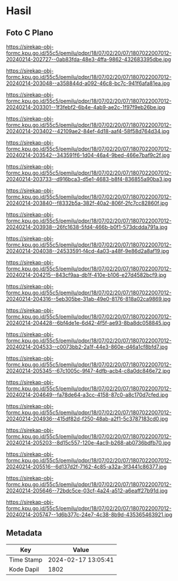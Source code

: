 # Hasil

## Foto C Plano

https://sirekap-obj-formc.kpu.go.id/55c5/pemilu/pdpr/18/07/02/20/07/1807022007012-20240214-202727--0ab83fda-48e3-4ffa-9862-432683395dbe.jpg

https://sirekap-obj-formc.kpu.go.id/55c5/pemilu/pdpr/18/07/02/20/07/1807022007012-20240214-203048--a358844d-a092-46c8-bc7c-941f6afa81ea.jpg

https://sirekap-obj-formc.kpu.go.id/55c5/pemilu/pdpr/18/07/02/20/07/1807022007012-20240214-203301--1f3febf2-6b4e-4ab9-ae2c-1f97f9eb26be.jpg

https://sirekap-obj-formc.kpu.go.id/55c5/pemilu/pdpr/18/07/02/20/07/1807022007012-20240214-203402--42109ae2-84ef-4d18-aaf4-58f58d764d34.jpg

https://sirekap-obj-formc.kpu.go.id/55c5/pemilu/pdpr/18/07/02/20/07/1807022007012-20240214-203542--343591f6-1d04-46a4-9bed-466e7baf9c2f.jpg

https://sirekap-obj-formc.kpu.go.id/55c5/pemilu/pdpr/18/07/02/20/07/1807022007012-20240214-203733--d916bca3-d5e1-4683-b8f4-836855a90ba3.jpg

https://sirekap-obj-formc.kpu.go.id/55c5/pemilu/pdpr/18/07/02/20/07/1807022007012-20240214-203840--f8332b5a-382f-40a2-806f-2fc7cc82860f.jpg

https://sirekap-obj-formc.kpu.go.id/55c5/pemilu/pdpr/18/07/02/20/07/1807022007012-20240214-203938--26fc1638-5fd4-466b-b0f1-573dcdda791a.jpg

https://sirekap-obj-formc.kpu.go.id/55c5/pemilu/pdpr/18/07/02/20/07/1807022007012-20240214-204038--24533591-f4cd-4a03-a48f-9e86d2a8af19.jpg

https://sirekap-obj-formc.kpu.go.id/55c5/pemilu/pdpr/18/07/02/20/07/1807022007012-20240214-204215--843cf9aa-db1f-410e-b106-e27d4582bcf9.jpg

https://sirekap-obj-formc.kpu.go.id/55c5/pemilu/pdpr/18/07/02/20/07/1807022007012-20240214-204316--5eb305be-31ab-49e0-8176-818a02ca9869.jpg

https://sirekap-obj-formc.kpu.go.id/55c5/pemilu/pdpr/18/07/02/20/07/1807022007012-20240214-204428--6bf4de1e-6d42-4f5f-ae93-8ba8dc058845.jpg

https://sirekap-obj-formc.kpu.go.id/55c5/pemilu/pdpr/18/07/02/20/07/1807022007012-20240214-204533--c0073bb2-2a1f-44e3-860e-d46a1cf8bfd7.jpg

https://sirekap-obj-formc.kpu.go.id/55c5/pemilu/pdpr/18/07/02/20/07/1807022007012-20240214-205345--67c1005c-9f47-4dfb-acb4-c8a0dc846e72.jpg

https://sirekap-obj-formc.kpu.go.id/55c5/pemilu/pdpr/18/07/02/20/07/1807022007012-20240214-204649--fa78de64-a3cc-4158-87c0-a8c170d7cfed.jpg

https://sirekap-obj-formc.kpu.go.id/55c5/pemilu/pdpr/18/07/02/20/07/1807022007012-20240214-204936--415df82d-f250-48ab-a2f1-5c3787183cd0.jpg

https://sirekap-obj-formc.kpu.go.id/55c5/pemilu/pdpr/18/07/02/20/07/1807022007012-20240214-205203--8d15c557-120e-4ac9-b268-ab0736bdfb70.jpg

https://sirekap-obj-formc.kpu.go.id/55c5/pemilu/pdpr/18/07/02/20/07/1807022007012-20240214-205516--6d137d2f-7162-4c85-a32a-3f3441c86377.jpg

https://sirekap-obj-formc.kpu.go.id/55c5/pemilu/pdpr/18/07/02/20/07/1807022007012-20240214-205646--72bdc5ce-03cf-4a24-a512-a6eaff27b91d.jpg

https://sirekap-obj-formc.kpu.go.id/55c5/pemilu/pdpr/18/07/02/20/07/1807022007012-20240214-205747--1d6b377c-24e7-4c38-8b9d-435365463921.jpg


## Metadata

| Key        | Value               |
| ---------- | ------------------- |
| Time Stamp | 2024-02-17 13:05:41 |
| Kode Dapil | 1802                |



